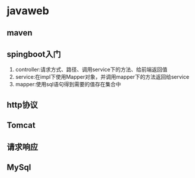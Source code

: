 # javaweb

## maven

## spingboot入门

1. controller:请求方式、路径、调用service下的方法、给前端返回值
2. service:在impl下使用Mapper对象，并调用mapper下的方法返回给service
3. mapper:使用sql语句得到需要的值存在集合中

## http协议

## Tomcat

## 请求响应

## MySql

